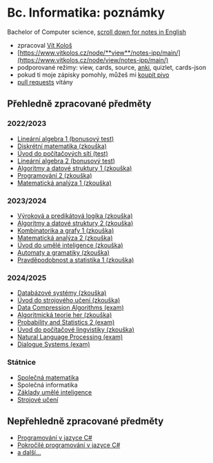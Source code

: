 # Bc. Informatika: poznámky

Bachelor of Computer science, [scroll down for notes in English](#20242025)

- zpracoval [Vít Kološ](https://www.vitkolos.cz/)
- [https://www.vitkolos.cz/node/**view**/notes-ipp/main/](https://www.vitkolos.cz/node/view/notes-ipp/main/)
- podporované režimy: view, cards, source, [anki](https://ankiweb.net/shared/info/1087328706), quizlet, cards-json
- pokud ti moje zápisky pomohly, můžeš mi [koupit pivo](https://revolut.me/vitkolos)
- [pull requests](https://github.com/vitkolos/notes-ipp) vítány

## Přehledně zpracované předměty

### 2022/2023

- [Lineární algebra 1 (bonusový test)](semestr1/linearni-algebra1/bonusovy-test.md)
- [Diskrétní matematika (zkouška)](semestr1/diskretni-matematika/zkouska.md)
- [Úvod do počítačových sítí (test)](semestr1/uvod-do-pocitacovych-siti/test.md)
- [Lineární algebra 2 (bonusový test)](semestr2/linearni-algebra2/bonusovy-test.md)
- [Algoritmy a datové struktury 1 (zkouška)](semestr2/algoritmy-datove-struktury1/zkouska.md)
- [Programování 2 (zkouška)](semestr2/programovani2/zkouska.md)
- [Matematická analýza 1 (zkouška)](semestr2/matematicka-analyza1/zkouska.md)

### 2023/2024

- [Výroková a predikátová logika (zkouška)](semestr3/vyrokova-predikatova-logika/zkouska.md)
- [Algoritmy a datové struktury 2 (zkouška)](semestr3/algoritmy-datove-struktury2/zkouska.md)
- [Kombinatorika a grafy 1 (zkouška)](semestr3/kombinatorika-grafy1/zkouska.md)
- [Matematická analýza 2 (zkouška)](semestr3/matematicka-analyza2/zkouska.md)
- [Úvod do umělé inteligence (zkouška)](semestr4/uvod-do-umele-inteligence/zkouska.md)
- [Automaty a gramatiky (zkouška)](semestr4/automaty-gramatiky/zkouska.md)
- [Pravděpodobnost a statistika 1 (zkouška)](semestr4/pravdepodobnost-statistika1/zkouska.md)

### 2024/2025

- [Databázové systémy (zkouška)](semestr5/databazove-systemy/zkouska.md)
- [Úvod do strojového učení (zkouška)](semestr5/uvod-do-strojoveho-uceni/zkouska.md)
- [Data Compression Algorithms (exam)](semestr5/data-compression-algorithms/exam.md)
- [Algoritmická teorie her (zkouška)](semestr5/algoritmicka-teorie-her/zkouska.md)
- [Probability and Statistics 2 (exam)](semestr5/probability-statistics2/exam.md)
- [Úvod do počítačové lingvistiky (zkouška)](semestr5/uvod-do-pocitacove-lingvistiky/zkouska.md)
- [Natural Language Processing (exam)](semestr6/natural-language-processing/exam.md)
- [Dialogue Systems (exam)](semestr6/dialogue-systems/exam.md)

### Státnice

- [Společná matematika](statnice/spolecna-matematika.md)
- Společná informatika
- [Základy umělé inteligence](statnice/zaklady-umele-inteligence.md)
- [Strojové učení](statnice/strojove-uceni.md)

## Nepřehledně zpracované předměty

- [Programování v jazyce C#](semestr3/programovani-c-sharp/programovani-c-sharp.md)
- [Pokročilé programování v jazyce C#](semestr4/pokrocile-programovani-c-sharp/prednaska.md)
- [a další…](.)
